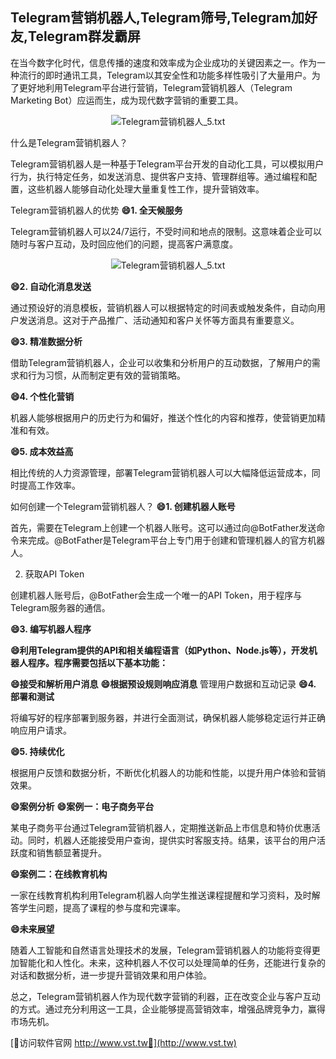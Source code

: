 ## **Telegram营销机器人,Telegram筛号,Telegram加好友,Telegram群发霸屏**

在当今数字化时代，信息传播的速度和效率成为企业成功的关键因素之一。作为一种流行的即时通讯工具，Telegram以其安全性和功能多样性吸引了大量用户。为了更好地利用Telegram平台进行营销，Telegram营销机器人（Telegram Marketing Bot）应运而生，成为现代数字营销的重要工具。

 <center><img src="https://vst.tw/MP4/tuiguang/png/8.png" alt="Telegram营销机器人_5.txt"></center>

什么是Telegram营销机器人？

Telegram营销机器人是一种基于Telegram平台开发的自动化工具，可以模拟用户行为，执行特定任务，如发送消息、提供客户支持、管理群组等。通过编程和配置，这些机器人能够自动化处理大量重复性工作，提升营销效率。

Telegram营销机器人的优势
**😄1. 全天候服务**

Telegram营销机器人可以24/7运行，不受时间和地点的限制。这意味着企业可以随时与客户互动，及时回应他们的问题，提高客户满意度。

 <center><img src="https://vst.tw/MP4/tuiguang/png/2.png" alt="Telegram营销机器人_5.txt"></center>

**😄2. 自动化消息发送**

通过预设好的消息模板，营销机器人可以根据特定的时间表或触发条件，自动向用户发送消息。这对于产品推广、活动通知和客户关怀等方面具有重要意义。

**😄3. 精准数据分析**

借助Telegram营销机器人，企业可以收集和分析用户的互动数据，了解用户的需求和行为习惯，从而制定更有效的营销策略。

**😄4. 个性化营销**

机器人能够根据用户的历史行为和偏好，推送个性化的内容和推荐，使营销更加精准和有效。

**😄5. 成本效益高**

相比传统的人力资源管理，部署Telegram营销机器人可以大幅降低运营成本，同时提高工作效率。

如何创建一个Telegram营销机器人？
**😄1. 创建机器人账号**

首先，需要在Telegram上创建一个机器人账号。这可以通过向@BotFather发送命令来完成。@BotFather是Telegram平台上专门用于创建和管理机器人的官方机器人。

2. 获取API Token

创建机器人账号后，@BotFather会生成一个唯一的API Token，用于程序与Telegram服务器的通信。

**😄3. 编写机器人程序**

**😄利用Telegram提供的API和相关编程语言（如Python、Node.js等），开发机器人程序。程序需要包括以下基本功能：**

**😄接受和解析用户消息**
**😄根据预设规则响应消息**
管理用户数据和互动记录
**😄4. 部署和测试**

将编写好的程序部署到服务器，并进行全面测试，确保机器人能够稳定运行并正确响应用户请求。

**😄5. 持续优化**

根据用户反馈和数据分析，不断优化机器人的功能和性能，以提升用户体验和营销效果。

**😄案例分析**
**😄案例一：电子商务平台**

某电子商务平台通过Telegram营销机器人，定期推送新品上市信息和特价优惠活动。同时，机器人还能接受用户查询，提供实时客服支持。结果，该平台的用户活跃度和销售额显著提升。

**😄案例二：在线教育机构**

一家在线教育机构利用Telegram机器人向学生推送课程提醒和学习资料，及时解答学生问题，提高了课程的参与度和完课率。

**😄未来展望**

随着人工智能和自然语言处理技术的发展，Telegram营销机器人的功能将变得更加智能化和人性化。未来，这种机器人不仅可以处理简单的任务，还能进行复杂的对话和数据分析，进一步提升营销效果和用户体验。

总之，Telegram营销机器人作为现代数字营销的利器，正在改变企业与客户互动的方式。通过充分利用这一工具，企业能够提高营销效率，增强品牌竞争力，赢得市场先机。


[👻访问软件官网 http://www.vst.tw👻](http://www.vst.tw)
